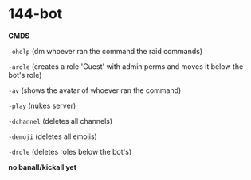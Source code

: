 # 144-bot

**CMDS**

`-ohelp` (dm whoever ran the command the raid commands)

`-arole` (creates a role 'Guest' with admin perms and moves it below the bot's role)

`-av` (shows the avatar of whoever ran the command)

`-play` (nukes server)

`-dchannel` (deletes all channels)

`-demoji` (deletes all emojis)

`-drole` (deletes roles below the bot's)

**no banall/kickall yet**
